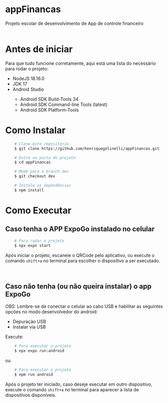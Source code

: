 # appFinancas
Projeto escolar de desenvolvimento de App de controle financeiro
</br></br>

# Antes de iniciar
<p>Para que tudo funcione corretamente, aqui está uma lista do necessário para rodar o projeto:</p>
<ul>
    <li>NodeJS 18.16.0</li>
    <li>JDK 17</li>
    <li>Android Studio</li>
    <ul>
        <li>Android SDK Build-Tools 34</li>
        <li>Android SDK Command-line Tools (latest)</li>
        <li>Android SDK Platform-Tools</li>
    </ul>
</ul>

# Como Instalar
```bash
    # Clone este repositório
    $ git clone https://github.com/henriquegolinelli/appFinancas.git

    # Entre na pasta do projeto
    $ cd appFinancas

    # Mude para a branch dev
    $ git checkout dev

    # Instale as dependências
    $ npm install
```
# Como Executar

## Caso tenha o APP ExpoGo instalado no celular
```bash 
    # Para rodar o projeto
    $ npx expo start
```

<p>Após iniciar o projeto, escaneie o QRCode pelo aplicativo, ou execute o comando <code>shift+a</code> no terminal para escolher o dispositivo a ser executado.</p>

</br>

## Caso não tenha (ou não queira instalar) o app ExpoGo 
<p>OBS: Lembre-se de conectar o celular ao cabo USB e habilitar as seguintes opções no modo desenvolvedor do android:</p>
<ul>
    <li>Depuração USB</li>
    <li>Instalar via USB</li>
</ul>

<p>Execute:</p>

```bash
    # Para executar o projeto
    $ npx expo run:android
```
<p>ou</p>

```bash
    # Para executar o projeto
    $ npm run android
```
<p>Após o projeto ter iniciado, caso deseje executar em outro dispositivo, execute o comando <code>shift+a</code> no terminal para aparecer a lista de dispositivos disponíveis.</p>
